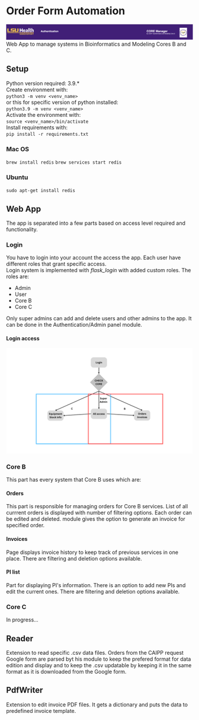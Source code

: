 # Order Form Automation
![Title](docs/title.png)
Web App to manage systems in Bioinformatics and Modeling Cores B and C.

## Setup
Python version required: 3.9.*   
Create environment with:    
`python3 -m venv <venv_name>`    
or this for specific version of python installed:    
`python3.9 -m venv <venv_name>`   
Activate the environment with:    
`source <venv_name>/bin/activate`    
Install requirements with:    
`pip install -r requirements.txt`   

### Mac OS
`brew install redis`
`brew services start redis`

### Ubuntu
`sudo apt-get install redis`

## Web App
The app is separated into a few parts based on access level required and functionality.   
### Login
You have to login into your account the access the app. Each user have different roles that grant specific access.   
Login system is implemented with *flask_login* with added custom roles. The roles are:   
- Admin
- User
- Core B
- Core C
   
Only super admins can add and delete users and other admins to the app. It can be done in the Authentication/Admin panel module. 

#### Login access
![App flow](docs/Core_App_entry_flow.png)
   
### Core B
This part has every system that Core B uses which are:   
#### Orders
This part is responsible for managing orders for Core B services. List of all currrent orders is displayed with number of filtering options. Each order can be edited and deleted. module gives the option to generate an invoice for specified order.
#### Invoices
Page displays invoice history to keep track of previous services in one place. There are filtering and deletion options available.
#### PI list
Part for displaying PI's information. There is an option to add new PIs and edit the current ones. There are filtering and deletion options available.
   
### Core C
In progress...

## Reader
Extension to read specific .csv data files. Orders from the CAIPP request Google form are parsed byt his module to keep the prefered format for data edition and display and to keep the .csv updatable by keeping it in the same format as it is downloaded from the Google form.  

## PdfWriter
Extension to edit invoice PDF files. It gets a dictionary and puts the data to predefined invoice template.   